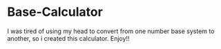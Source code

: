 # Base-Calculator

I was tired of using my head to convert from one number base system to another, so i created this calculator.
Enjoy!!
